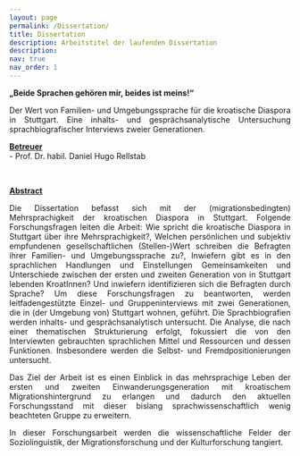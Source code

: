 ```yaml
---
layout: page
permalink: /Dissertation/
title: Dissertation
description: Arbeitstitel der laufenden Dissertation
description: 
nav: true
nav_order: 1
---
```

<!-- _pages/Dissertation.md -->
<div class="Dissertation">

<p align="justify">
<b>„Beide Sprachen gehören mir, beides ist meins!“</b> 
</p>

<p align="justify">
Der Wert von Familien- und Umgebungssprache für die kroatische Diaspora in Stuttgart. 
Eine inhalts- und gesprächsanalytische Untersuchung sprachbiografischer Interviews zweier Generationen.
</p>
  
<p>
<b><a href='#'>Betreuer</a></b> <br>
- Prof. Dr. habil. Daniel Hugo Rellstab
</p>

<br>

<p>
<b><a href='#'>Abstract</a></b> 


</p>

<p align="justify">
Die Dissertation befasst sich mit der (migrationsbedingten) Mehrsprachigkeit der kroatischen Diaspora in Stuttgart. Folgende Forschungsfragen leiten die Arbeit: Wie spricht die kroatische Diaspora in Stuttgart über ihre Mehrsprachigkeit?, Welchen persönlichen und subjektiv empfundenen gesellschaftlichen (Stellen-)Wert schreiben die Befragten ihrer Familien- und Umgebungssprache zu?, Inwiefern gibt es in den sprachlichen Handlungen und Einstellungen Gemeinsamkeiten und Unterschiede zwischen der ersten und zweiten Generation von in Stuttgart lebenden KroatInnen? Und inwiefern identifizieren sich die Befragten durch Sprache? Um diese Forschungsfragen zu beantworten, werden leitfadengestützte Einzel- und Gruppeninterviews mit zwei Generationen, die in (der Umgebung von) Stuttgart wohnen, geführt. Die Sprachbiografien werden inhalts- und gesprächsanalytisch untersucht. Die Analyse, die nach einer thematischen Strukturierung erfolgt, fokussiert die von den Interviewten gebrauchten sprachlichen Mittel und Ressourcen und dessen Funktionen. Insbesondere werden die Selbst- und Fremdpositionierungen untersucht.
</p>

<p align="justify">
Das Ziel der Arbeit ist es einen Einblick in das mehrsprachige Leben der ersten und zweiten Einwanderungsgeneration mit kroatischem Migrationshintergrund zu erlangen und dadurch den aktuellen Forschungsstand mit dieser bislang sprachwissenschaftlich wenig beachteten Gruppe zu erweitern. 
</p>

<p align="justify">
In dieser Forschungsarbeit werden die wissenschaftliche Felder der Soziolinguistik, der Migrationsforschung und der Kulturforschung tangiert.
</p>
</div>
